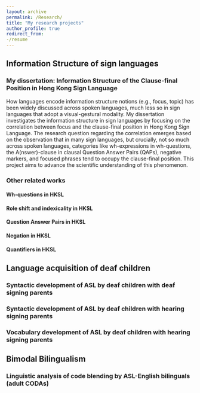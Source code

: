 ```yaml
---
layout: archive
permalink: /Research/
title: "My research projects"
author_profile: true
redirect_from:
-/resume
---
```





## Information Structure of sign languages
### My dissertation: Information Structure of the Clause-final Position in Hong Kong Sign Language 

How languages encode information structure notions (e.g., focus, topic) has been widely discussed across spoken languages, much less so in sign languages that adopt a visual-gestural modality. My dissertation investigates the information structure in sign languages by focusing on the correlation between focus and the clause-final position in Hong Kong Sign Language. The research question regarding the correlation emerges based on the observation that in many sign languages, but crucially, not so much across spoken languages, categories like wh-expressions in wh-questions, the A(nswer)-clause in clausal Question Answer Pairs (QAPs), negative markers, and focused phrases tend to occupy the clause-final position. This project aims to advance the scientific understanding of this phenomenon. 

### Other related works
#### Wh-questions in HKSL 
#### Role shift and indexicality in HKSL 
#### Question Answer Pairs in HKSL 
#### Negation in HKSL
#### Quantifiers in HKSL

## Language acquisition of deaf children 
### Syntactic development of ASL by deaf children with deaf signing parents
### Syntactic development of ASL by deaf children with hearing signing parents
### Vocabulary development of ASL by deaf children with hearing signing parents


## Bimodal Bilingualism
### Linguistic analysis of code blending by ASL-English bilinguals (adult CODAs)
